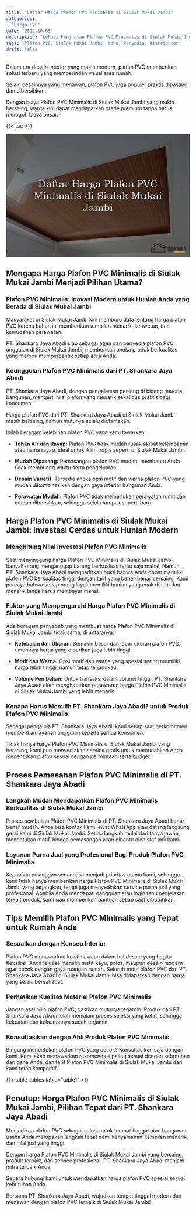 ```yaml
---
title: "Daftar Harga Plafon PVC Minimalis di Siulak Mukai Jambi"
categories: 
- "Harga-PVC"
date: "2025-10-05"
description: "Lokasi Penjualan Plafon PVC Minimalis di Siulak Mukai Jambi untuk tempat tinggal, kantor, serta toko. Material berkualitas, pilihan motif, warna menarik, dengan servis penempatan dikerjakan oleh tim ahli dan garansi resmi!|Layanan penyediaan Plafon PVC Minimalis di Siulak Mukai Jambi untuk kebutuhan rumah, kantor, maupun ritel, beserta produk terbaik dan penempatan oleh teknisi ahli serta garansi resmi.|Solusi Plafon PVC Minimalis di Siulak Mukai Jambi yang andal bagi hunian, kantor, dan ritel, dengan material terbaik dan penempatan ditangani oleh tim ahli dan kepastian resmi.|Distribusi Plafon PVC Minimalis di Siulak Mukai Jambi bagi tempat tinggal, perkantoran, dan ritel, dengan produk unggulan dan penempatan ditangani oleh tenaga ahli ahli, lengkap beserta kepastian resmi.}"
tags: "Plafon PVC, Siulak Mukai Jambi, toko, Penyedia, distributor"
draft: false
---
```


Dalam era desain interior yang makin modern, plafon PVC memberikan solusi terbaru yang memperindah visual area rumah.

Selain desainnya yang menawan, plafon PVC juga populer praktis dipasang dan dibersihkan.

Dengan biaya Plafon PVC Minimalis di Siulak Mukai Jambi yang makin bersaing, warga kini dapat mendapatkan grade premium tanpa harus merogoh biaya besar.

{{< toc >}}

![Daftar Harga Plafon PVC Minimalis di Siulak Mukai Jambi](/images/Harga-PVC/Daftar-Harga-Plafon-PVC-Minimalis-di-Siulak-Mukai-Jambi.png)


## Mengapa Harga Plafon PVC Minimalis di Siulak Mukai Jambi Menjadi Pilihan Utama?

### Plafon PVC Minimalis: Inovasi Modern untuk Hunian Anda yang Berada di Siulak Mukai Jambi

Masyarakat di Siulak Mukai Jambi kini memburu data tentang harga plafon PVC karena bahan ini memberikan tampilan menarik, keawetan, dan kemudahan perawatan.

PT. Shankara Jaya Abadi siap sebagai agen dan penyedia plafon PVC unggulan di Siulak Mukai Jambi, memberikan aneka produk berkualitas yang mampu mempercantik setiap area Anda.

### Keunggulan Plafon PVC Minimalis dari PT. Shankara Jaya Abadi

PT. Shankara Jaya Abadi, dengan pengalaman panjang di bidang material bangunan, mengerti nilai plafon yang menarik sekaligus praktis bagi konsumen.

Harga plafon PVC dari PT. Shankara Jaya Abadi di Siulak Mukai Jambi masih bersaing, namun mutunya selalu diutamakan.

Inilah beragam kelebihan plafon PVC yang kami tawarkan:

- **Tahan Air dan Rayap:** Plafon PVC tidak mudah rusak akibat kelembapan atau hama rayap, ideal untuk iklim tropis seperti di Siulak Mukai Jambi.

- **Mudah Dipasang:** Pemasangan plafon PVC mudah, membantu Anda tidak membuang waktu serta pengeluaran.

- **Desain Variatif:** Tersedia aneka opsi motif dan warna plafon PVC yang mudah dikombinasikan dengan gaya interior bangunan Anda.

- **Perawatan Mudah:** Plafon PVC tidak memerlukan perawatan rumit dan mudah dibersihkan, sehingga selalu tampak seperti baru.

## Harga Plafon PVC Minimalis di Siulak Mukai Jambi: Investasi Cerdas untuk Hunian Modern

### Menghitung Nilai Investasi Plafon PVC Minimalis

Saat menyinggung harga Plafon PVC Minimalis di Siulak Mukai Jambi, banyak orang menganggap barang berkualitas tentu saja mahal. Namun, PT. Shankara Jaya Abadi menghadirkan bukti bahwa Anda dapat memiliki plafon PVC berkualitas tinggi dengan tarif yang benar-benar bersaing. Kami percaya bahwa setiap orang layak memiliki hunian yang enak dihuni dan menarik tanpa harus membayar mahal.

### Faktor yang Mempengaruhi Harga Plafon PVC Minimalis di Siulak Mukai Jambi

Ada beragam penyebab yang membuat harga Plafon PVC Minimalis di Siulak Mukai Jambi tidak sama, di antaranya:

- **Ketebalan dan Ukuran:** Semakin besar dan lebar ukuran plafon PVC, umumnya harga yang diberikan juga lebih tinggi.

- **Motif dan Warna:** Opsi motif dan warna yang spesial sering memiliki harga lebih tinggi, namun tetap terjangkau.

- **Volume Pembelian:** Untuk transaksi dalam volume tinggi, PT. Shankara Jaya Abadi akan menghadirkan penawaran harga Plafon PVC Minimalis di Siulak Mukai Jambi yang lebih menarik.

### Kenapa Harus Memilih PT. Shankara Jaya Abadi? untuk Produk Plafon PVC Minimalis

Sebagai pengelola PT. Shankara Jaya Abadi, kami setiap saat berkomitmen memberikan layanan unggulan kepada semua konsumen.

Tidak hanya harga Plafon PVC Minimalis di Siulak Mukai Jambi yang bersaing, kami pun menyediakan service gratis untuk memudahkan Anda menentukan plafon sesuai dengan permintaan serta budget.

## Proses Pemesanan Plafon PVC Minimalis di PT. Shankara Jaya Abadi

### Langkah Mudah Mendapatkan Plafon PVC Minimalis Berkualitas di Siulak Mukai Jambi

Proses pembelian Plafon PVC Minimalis di PT. Shankara Jaya Abadi benar-benar mudah. Anda bisa kontak kami lewat WhatsApp atau datang langsung gerai kami di Siulak Mukai Jambi. Setiap langkah mulai dari tanya jawab, menentukan motif, hingga pemasangan akan dibantu oleh staf ahli kami.

### Layanan Purna Jual yang Profesional Bagi Produk Plafon PVC Minimalis

Kepuasan pelanggan senantiasa menjadi prioritas utama kami, sehingga kami tidak hanya memberikan harga Plafon PVC Minimalis di Siulak Mukai Jambi yang terjangkau, tetapi juga menyediakan service purna jual yang profesional. Apabila Anda mendapati gangguan atau ingin tahu penjelasan terkait produk, kami siap memberikan bantuan setiap saat dibutuhkan.

## Tips Memilih Plafon PVC Minimalis yang Tepat untuk Rumah Anda

### Sesuaikan dengan Konsep Interior

Plafon PVC menawarkan keistimewaan dalam hal desain yang begitu fleksibel. Anda leluasa memilih motif kayu, polos, maupun desain modern agar cocok dengan gaya ruangan rumah. Seluruh motif plafon PVC dari PT. Shankara Jaya Abadi di Siulak Mukai Jambi bisa didapatkan dengan harga yang selalu bersahabat.

### Perhatikan Kualitas Material Plafon PVC Minimalis

Jangan asal pilih plafon PVC, pastikan mutunya terjamin. Produk dari PT. Shankara Jaya Abadi telah menjalani proses seleksi yang ketat, sehingga kekuatan dan kekuatannya sudah terjamin.

### Konsultasikan dengan Ahli Produk Plafon PVC Minimalis

Bingung menentukan plafon PVC yang cocok? Konsultasikan saja dengan kami. Kami akan menawarkan rekomendasi paling sesuai dengan kebutuhan dan dana Anda, dan tarif Plafon PVC Minimalis di Siulak Mukai Jambi dari kami tetap kompetitif.

{{< table-tables table="table1" >}}

## Penutup: Harga Plafon PVC Minimalis di Siulak Mukai Jambi, Pilihan Tepat dari PT. Shankara Jaya Abadi

Menjadikan plafon PVC sebagai solusi untuk tempat tinggal atau bangunan usaha Anda merupakan langkah tepat demi kenyamanan, tampilan menarik, dan nilai jual yang tinggi.

Dengan harga Plafon PVC Minimalis di Siulak Mukai Jambi yang bersaing, produk terbaik, dan service profesional, PT. Shankara Jaya Abadi menjadi mitra terbaik Anda.

Segera hubungi kami untuk mendapatkan harga plafon PVC spesial sesuai kebutuhan Anda.

Bersama PT. Shankara Jaya Abadi, wujudkan tempat tinggal modern dan menawan dengan plafon PVC terbaik di Siulak Mukai Jambi!